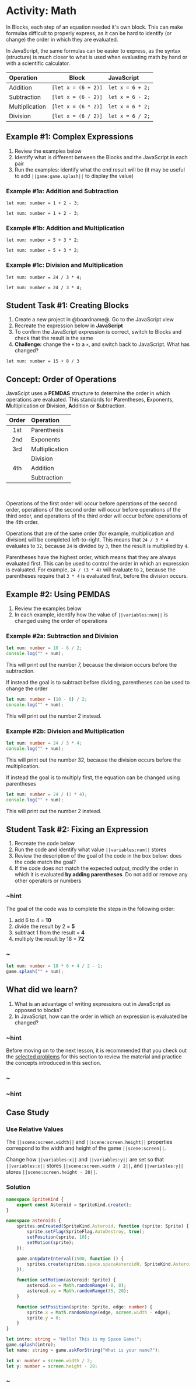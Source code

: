 # Activity: Math

In Blocks, each step of an equation needed it's own block.
This can make formulas difficult to properly express,
as it can be hard to identify (or change) the order in which they are evaluated.

In JavaScript, the same formulas can be easier to express,
as the syntax (structure) is much closer to what is used when
evaluating math by hand or with a scientific calculator.

| Operation         | Block                 | JavaScript            |
| :---------------- | :-------------------: | :-------------------- |
| Addition          | ``[let x = (6 + 2)]`` | ``let x = 6 + 2;``    |
| Subtraction       | ``[let x = (6 - 2)]`` | ``let x = 6 - 2;``    |
| Multiplication    | ``[let x = (6 * 2)]`` | ``let x = 6 * 2;``    |
| Division          | ``[let x = (6 / 2)]`` | ``let x = 6 / 2;``    |

## Example #1: Complex Expressions

1. Review the examples below
2. Identify what is different between the Blocks and the JavaScript in each pair
3. Run the examples: identify what the end result will be
(it may be useful to add ``||game:game.splash||`` to display the value)

### Example #1a: Addition and Subtraction

```block
let num: number = 1 + 2 - 3;
```

```typescript-ignore
let num: number = 1 + 2 - 3;
```

### Example #1b: Addition and Multiplication

```block
let num: number = 5 + 3 * 2;
```

```typescript-ignore
let num: number = 5 + 3 * 2;
```

### Example #1c: Division and Multiplication

```block
let num: number = 24 / 3 * 4;
```

```typescript-ignore
let num: number = 24 / 3 * 4;
```

## Student Task #1: Creating Blocks

1. Create a new project in @boardname@. Go to the JavaScript view
2. Recreate the expression below in **JavaScript**
3. To confirm the JavaScript expression is correct, switch to Blocks
and check that the result is the same
4. **Challenge:** change the ``+`` to a ``×``, and switch back to JavaScript.
What has changed?

```blocks
let num: number = 15 + 8 / 3
```

## Concept: Order of Operations

JavaScipt uses a **PEMDAS** structure to determine the order in which operations are evaluated.
This standards for **P**arentheses, **E**xponents,
**M**ultiplication or **D**ivision, **A**ddition or **S**ubtraction.

| Order	| Operation         |
| :---:	| :---------------- |
| 1st   | Parenthesis       |
| 2nd   | Exponents         |
| 3rd   | Multiplication    |
|       | Division          |
| 4th   | Addition          |
|       | Subtraction       |

<br />

Operations of the first order will occur before operations of the second order,
operations of the second order will occur before operations of the third order,
and operations of the third order will occur before operations of the 4th order.

Operations that are of the same order (for example, multiplication and division)
will be completed left-to-right.
This means that ``24 / 3 * 4`` evaluates to ``32``,
because ``24`` is divided by ``3``, then the result is multiplied by ``4``.

Parentheses have the highest order, which means that they are always evaluated first.
This can be used to control the order in which an expression is evaluated.
For example, ``24 / (3 * 4)`` will evaluate to ``2``,
because the parentheses require that ``3 * 4`` is evaluated first,
before the division occurs.

## Example #2: Using PEMDAS

1. Review the examples below
2. In each example, identify how the value of ``||variables:num||``
is changed using the order of operations

### Example #2a: Subtraction and Division

```typescript
let num: number = 10 - 6 / 2;
console.log("" + num);
```

This will print out the number 7, because the division occurs before the subtraction.

If instead the goal is to subtract before dividing, parentheses can be used to change the order

```typescript
let num: number = (10 - 6) / 2;
console.log("" + num);
```

This will print out the number 2 instead.

### Example #2b: Division and Multiplication

```typescript
let num: number = 24 / 3 * 4;
console.log("" + num);
```

This will print out the number 32, because the division occurs before the multiplication.

If instead the goal is to multiply first, the equation can be changed using parentheses

```typescript
let num: number = 24 / (3 * 4);
console.log("" + num);
```

This will print out the number 2 instead.

## Student Task #2: Fixing an Expression

1. Recreate the code below
2. Run the code and identify what value ``||variables:num||`` stores
3. Review the description of the goal of the code in the box below: does the code match the goal?
4. If the code does not match the expected output, modify the order in which it is evaluated
**by adding parentheses**. Do not add or remove any other operators or numbers

### ~hint

The goal of the code was to complete the steps in the following order:

1. add 6 to 4 = **10**
2. divide the result by 2 = **5**
3. subtract 1 from the result = **4**
4. multiply the result by 18 = **72**

### ~

```typescript
let num: number = 18 * 6 + 4 / 2 - 1;
game.splash("" + num);
```

## What did we learn?

1. What is an advantage of writing expressions out in JavaScript as opposed to blocks?
2. In JavaScript, how can the order in which an expression is evaluated be changed?

### ~hint

Before moving on to the next lesson, it is recommended that you check out the
[selected problems](/courses/csintro3/intro/math-problems) for this section to
review the material and practice the concepts introduced in this section.

### ~

### ~hint

## Case Study

### Use Relative Values

The ``||scene:screen.width||`` and ``||scene:screen.height||`` properties
correspond to the width and height of the game ``||scene:screen||``.

Change how ``||variables:x||`` and ``||variables:y||`` are set so that ``||variables:x||``
stores ``||scene:screen.width / 2||``, and ``||variables:y||`` stores
``||scene:screen.height - 20||``.

### Solution

```typescript
namespace SpriteKind {
    export const Asteroid = SpriteKind.create();
}

namespace asteroids {
    sprites.onCreated(SpriteKind.Asteroid, function (sprite: Sprite) {
        sprite.setFlag(SpriteFlag.AutoDestroy, true);
        setPosition(sprite, 10);
        setMotion(sprite);
    });

    game.onUpdateInterval(1500, function () {
        sprites.create(sprites.space.spaceAsteroid0, SpriteKind.Asteroid);
    });

    function setMotion(asteroid: Sprite) {
        asteroid.vx = Math.randomRange(-8, 8);
        asteroid.vy = Math.randomRange(35, 20);
    }

    function setPosition(sprite: Sprite, edge: number) {
        sprite.x = Math.randomRange(edge, screen.width - edge);
        sprite.y = 0;
    }
}

let intro: string = "Hello! This is my Space Game!";
game.splash(intro);
let name: string = game.askForString("What is your name?");

let x: number = screen.width / 2;
let y: number = screen.height - 20;
```

### ~
